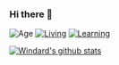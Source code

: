 ### Hi there 👋

![Age](https://img.shields.io/badge/age-21-blue)
[![Living](https://img.shields.io/badge/Living-Hanoi%2C%20Vietnam-blue)](https://en.wikipedia.org/wiki/Hanoi)
[![Learning](https://img.shields.io/badge/Learning%20at-National%20Economics%20University-blue)](https://en.neu.edu.vn/)


[![Windard's github stats](https://github-readme-stats.vercel.app/api?username=khoa2181&show_icons=true)](https://github.com/khoa2181)

<!--
**khoa2181/khoa2181** is a ✨ _special_ ✨ repository because its `README.md` (this file) appears on your GitHub profile.

Here are some ideas to get you started:

- 🔭 I’m currently working on ...
- 🌱 I’m currently learning ...
- 👯 I’m looking to collaborate on ...
- 🤔 I’m looking for help with ...
- 💬 Ask me about ...
- 📫 How to reach me: ...
- 😄 Pronouns: ...
- ⚡ Fun fact: ...
-->
